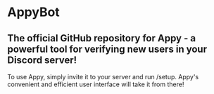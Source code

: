 # AppyBot
## The official GitHub repository for Appy - a powerful tool for verifying new users in your Discord server!

To use Appy, simply invite it to your server and run /setup. Appy's convenient and efficient user interface will take it from there!
